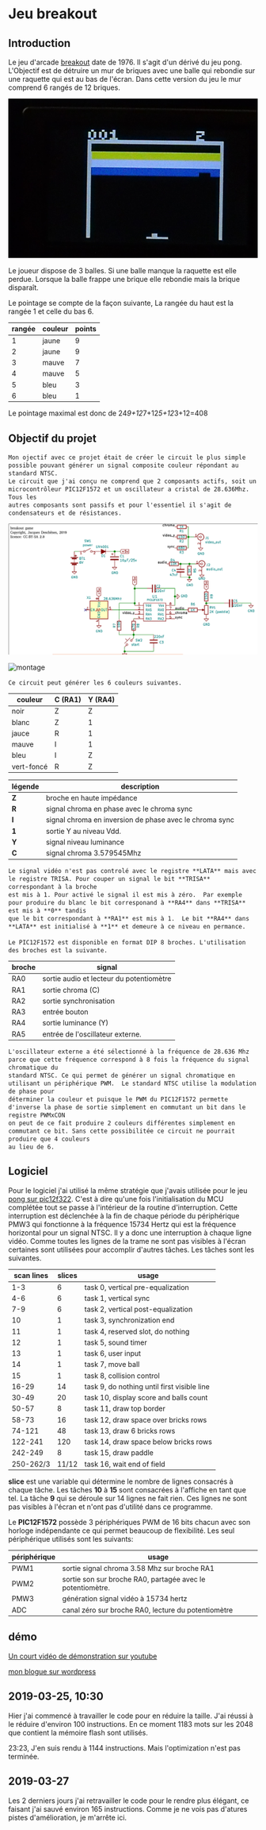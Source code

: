 Jeu breakout
============

Introduction
------------
  Le jeu d'arcade [breakout](https://fr.wikipedia.org/wiki/Breakout_(jeu_vid%C3%A9o,_1976)) date de 1976. Il s'agit d'un dérivé du jeu pong.
  L'Objectif est de détruire un mur de briques avec une balle qui rebondie sur une raquette qui est au bas de l'écran. Dans cette version
  du jeu le mur comprend 6 rangés de 12 briques. 
  
![écran du jeu](ecran.png)

  Le joueur dispose de 3 balles. Si une balle manque la raquette est elle perdue. Lorsque la balle frappe une brique elle rebondie mais la brique
  disparaît. 
  
  Le pointage se compte de la façon suivante, La rangée du haut est la rangée 1 et celle du bas 6.
  
  rangée | couleur | points
  -------|---------|--------
  1 | jaune | 9
  2 | jaune | 9
  3 | mauve | 7
  4 | mauve | 5
  5 | bleu | 3
  6 | bleu | 1
  
  Le pointage maximal est donc de 24*9+12*7+12*5+12*3+12=408
  
  
Objectif du projet
------------------
	Mon ojectif avec ce projet était de créer le circuit le plus simple possible pouvant générer un signal composite couleur répondant au standard NTSC.
	Le circuit que j'ai conçu ne comprend que 2 composants actifs, soit un microcontrôleur PIC12F1572 et un oscillateur a cristal de 28.636Mhz. Tous les
	autres composants sont passifs et pour l'essentiel il s'agit de condensateurs et de résistances.
	
![schématique](schematic-breakout_1572.png)  

![montage](montage.png)

	Ce circuit peut générer les 6 couleurs suivantes.
	
couleur      |  C (RA1) |  Y (RA4)
-------------|----------|-------------
noir       |    Z     |  Z
blanc      |    Z     |  1
jauce      |    R     |  1
mauve      |    I     |  1
bleu       |    I     |  Z
vert-foncé |    R     |  Z 
    

légende | description
---------|-----------
**Z** | broche en haute impédance
**R** | signal chroma en phase avec le chroma sync
**I** | signal chroma en inversion de phase avec le chroma sync
**1** | sortie Y au niveau Vdd.
**Y** | signal niveau luminance
**C** | signal chroma 3.579545Mhz
       
    Le signal vidéo n'est pas controlé avec le registre **LATA** mais avec le registre TRISA. Pour couper un signal le bit **TRISA** correspondant à la broche
    est mis à 1. Pour activé le signal il est mis à zéro.  Par exemple pour produire du blanc le bit corresponand à **RA4** dans **TRISA** est mis à **0** tandis
    que le bit correspondant à **RA1** est mis à 1.  Le bit **RA4** dans **LATA** est initialisé à **1** et demeure à ce niveau en permance.
    
	Le PIC12F1572 est disponible en format DIP 8 broches. L'utilisation des broches est la suivante.
	
broche |  signal
-------|--------
RA0  |  sortie audio et lecteur du potentiomètre
RA1  |  sortie chroma  (C)
RA2  |  sortie synchronisation
RA3  |  entrée bouton
RA4  |  sortie luminance (Y)
RA5  |  entrée de l'oscillateur externe.
      
    L'oscillateur externe a été sélectionné à la fréquence de 28.636 Mhz parce que cette fréquence correspond à 8 fois la fréquence du signal chromatique du 
    standard NTSC. Ce qui permet de générer un signal chromatique en utilisant un périphérique PWM.  Le standard NTSC utilise la modulation de phase pour
    déterminer la couleur et puisque le PWM du PIC12F1572 permette d'inverse la phase de sortie simplement en commutant un bit dans le registre PWMxCON
    on peut de ce fait produire 2 couleurs différentes simplement en commutant ce bit. Sans cette possibilitée ce circuit ne pourrait produire que 4 couleurs
    au lieu de 6.

Logiciel
---------

Pour le logiciel j'ai utilisé la même stratégie que j'avais utilisée pour le jeu [pong sur pic12f322](https://picatout.wordpress.com/2013/08/17/pong-sur-pic10f322/).
C'est à dire qu'une fois l'initialisation du MCU complétée tout se passe à l'intérieur de la routine d'interruption. Cette interruption est déclenchée à la fin de chaque période du périphérique PMW3 qui fonctionne à la fréquence 15734 Hertz qui est la fréquence horizontal pour un signal NTSC. Il y a donc une interruption à chaque ligne vidéo.  Comme toutes les lignes de la trame ne sont pas visibles à l'écran certaines sont utilisées pour accomplir d'autres tâches. Les tâches sont les suivantes.

scan lines  | slices  |   usage
-|-|-
1-3       |  6      | task 0, vertical pre-equalization
4-6       |  6      | task 1, vertical sync
7-9       |  6      | task 2, vertical post-equalization
10        |  1      | task 3, synchronization end
11        |  1      | task 4, reserved slot, do nothing    
12        |  1      | task 5, sound timer
13        |  1      | task 6, user input
14        |  1      | task 7, move ball
15        |  1      | task 8, collision control
16-29     |  14     | task 9, do nothing until first visible line    
30-49     |  20     | task 10, display score and balls count
50-57     |  8      | task 11, draw top border
58-73     |  16     | task 12, draw space over bricks rows
74-121    |  48     | task 13, draw 6 bricks rows
122-241   |  120	 | task 14, draw space below bricks rows
242-249   |  8      | task 15, draw paddle
250-262/3 |  11/12  | task 16, wait end of field    

**slice** est une variable qui détermine le nombre de lignes consacrés à chaque tâche. Les tâches **10** à **15** sont consacrées à l'affiche en tant que tel. La tâche **9** qui se déroule sur 14 lignes ne fait rien. Ces lignes ne sont pas visibles à l'écran et n'ont pas d'utilité dans ce programme.

Le **PIC12F1572** possède 3 périphériques PWM de 16 bits chacun avec son horloge indépendante ce qui permet beaucoup de flexibilité. Les seul périphérique utilisés sont les suivants:

périphérique | usage
-|-
PWM1| sortie signal chroma 3.58 Mhz sur broche RA1
PWM2| sortie son sur broche RA0, partagée avec le potentiomètre.
PMW3|génération signal vidéo à 15734 hertz
ADC| canal zéro sur broche RA0, lecture du potentiomètre
      

démo
----
[Un court vidéo de démonstration sur youtube](https://youtu.be/5JV19paUu_A)

[mon blogue sur wordpress](https://picatout.wordpress.com/)

2019-03-25, 10:30
-
Hier j'ai commencé à travailler le code pour en réduire la taille. J'ai réussi à le réduire d'environ 100 instructions. En ce moment
1183 mots sur les 2048 que contient la mémoire flash sont utilisés. 

23:23, J'en suis rendu à 1144 instructions. Mais l'optimization n'est pas terminée.

2019-03-27
-
Les 2 derniers jours j'ai retravailler le code pour le rendre plus élégant, ce faisant j'ai sauvé environ 165 instructions. Comme je ne vois pas d'atures pistes d'amélioration, je m'arrête ici. 


